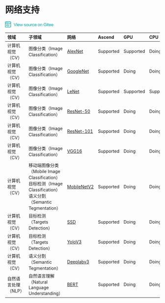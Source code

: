 # 网络支持

<a href="https://gitee.com/mindspore/docs/tree/master/docs/source_zh_cn/network_list.md" target="_blank"><img src="./_static/logo_source.png"></a>

|  领域 | 子领域    | 网络                                   | Ascend | GPU | CPU 
|:------   |:------| :-----------                               |:------   |:------  |:-----
|计算机视觉（CV） | 图像分类（Image Classification）  | [AlexNet](https://gitee.com/mindspore/mindspore/blob/master/mindspore/model_zoo/alexnet.py)          |  Supported |  Supported | Doing
| 计算机视觉（CV）  | 图像分类（Image Classification）  | [GoogleNet](https://gitee.com/mindspore/mindspore/blob/master/mindspore/model_zoo/googlenet.py)                                               |  Supported     | Doing | Doing
| 计算机视觉（CV）  | 图像分类（Image Classification）  | [LeNet](https://gitee.com/mindspore/mindspore/blob/master/mindspore/model_zoo/lenet.py)              |  Supported |  Supported | Supported
| 计算机视觉（CV）  | 图像分类（Image Classification）  | [ResNet-50](https://gitee.com/mindspore/mindspore/blob/master/mindspore/model_zoo/resnet.py)          |  Supported |  Doing | Doing
|计算机视觉（CV）  | 图像分类（Image Classification）  | [ResNet-101](https://gitee.com/mindspore/mindspore/blob/master/mindspore/model_zoo/resnet.py)                                              |  Supported |Doing | Doing
| 计算机视觉（CV）  | 图像分类（Image Classification）  | [VGG16](https://gitee.com/mindspore/mindspore/blob/master/mindspore/model_zoo/vgg.py)                |  Supported |  Doing | Doing
| 计算机视觉（CV）  | 移动端图像分类（Mobile Image Classification）<br>目标检测（Image Classification）<br>语义分割（Semantic Tegmentation）  | [MobileNetV2](https://gitee.com/mindspore/mindspore/blob/master/model_zoo/mobilenetv2/src/mobilenetV2.py)                                            |  Supported |  Doing | Doing
|计算机视觉（CV）  | 目标检测（Targets Detection）  | [SSD](https://gitee.com/mindspore/mindspore/blob/master/model_zoo/ssd/src/ssd.py)                   |  Supported |Doing | Doing
| 计算机视觉（CV）  | 目标检测（Targets Detection）  | [YoloV3](https://gitee.com/mindspore/mindspore/blob/master/mindspore/model_zoo/yolov3.py)         |  Supported |  Doing | Doing
| 计算机视觉（CV） | 语义分割（Semantic Tegmentation）  | [Deeplabv3](https://gitee.com/mindspore/mindspore/blob/master/model_zoo/deeplabv3/src/deeplabv3.py)                                       |  Supported |  Doing | Doing
| 自然语言处理（NLP） | 自然语言理解（Natural Language Understanding）  | [BERT](https://gitee.com/mindspore/mindspore/blob/master/model_zoo/bert/src/bert_model.py)                                          |  Supported |  Doing | Doing
